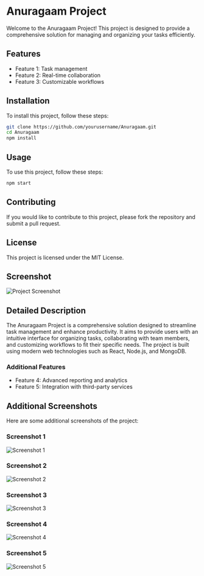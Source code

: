# Anuragaam Project

Welcome to the Anuragaam Project! This project is designed to provide a comprehensive solution for managing and organizing your tasks efficiently.

## Features

- Feature 1: Task management
- Feature 2: Real-time collaboration
- Feature 3: Customizable workflows

## Installation

To install this project, follow these steps:

```bash
git clone https://github.com/yourusername/Anuragaam.git
cd Anuragaam
npm install
```

## Usage

To use this project, follow these steps:

```bash
npm start
```

## Contributing

If you would like to contribute to this project, please fork the repository and submit a pull request.

## License

This project is licensed under the MIT License.

## Screenshot

![Project Screenshot](path/to/your/image.png)

## Detailed Description

The Anuragaam Project is a comprehensive solution designed to streamline task management and enhance productivity. It aims to provide users with an intuitive interface for organizing tasks, collaborating with team members, and customizing workflows to fit their specific needs. The project is built using modern web technologies such as React, Node.js, and MongoDB.

### Additional Features

- Feature 4: Advanced reporting and analytics
- Feature 5: Integration with third-party services

## Additional Screenshots

Here are some additional screenshots of the project:

### Screenshot 1
![Screenshot 1](path/to/your/image1.png)

### Screenshot 2
![Screenshot 2](path/to/your/image2.png)

### Screenshot 3
![Screenshot 3](path/to/your/image3.png)

### Screenshot 4
![Screenshot 4](path/to/your/image4.png)

### Screenshot 5
![Screenshot 5](path/to/your/image5.png)
